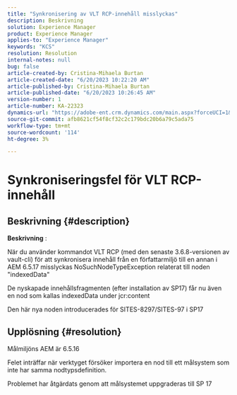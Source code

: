 ```yaml
---
title: "Synkronisering av VLT RCP-innehåll misslyckas"
description: Beskrivning
solution: Experience Manager
product: Experience Manager
applies-to: "Experience Manager"
keywords: "KCS"
resolution: Resolution
internal-notes: null
bug: false
article-created-by: Cristina-Mihaela Burtan
article-created-date: "6/20/2023 10:22:20 AM"
article-published-by: Cristina-Mihaela Burtan
article-published-date: "6/20/2023 10:26:45 AM"
version-number: 1
article-number: KA-22323
dynamics-url: "https://adobe-ent.crm.dynamics.com/main.aspx?forceUCI=1&pagetype=entityrecord&etn=knowledgearticle&id=b62e9753-540f-ee11-8f6d-6045bd0063aa"
source-git-commit: afb8621cf54f8cf32c2c179bdc20b6a79c5ada75
workflow-type: tm+mt
source-wordcount: '114'
ht-degree: 3%

---
```


# Synkroniseringsfel för VLT RCP-innehåll

## Beskrivning {#description}


<b>Beskrivning</b> :

När du använder kommandot VLT RCP (med den senaste 3.6.8-versionen av vault-cli) för att synkronisera innehåll från en författarmiljö till en annan i AEM 6.5.17 misslyckas NoSuchNodeTypeException relaterat till noden &quot;indexedData&quot;

De nyskapade innehållsfragmenten (efter installation av SP17) får nu även en nod som kallas indexedData under jcr:content

Den här nya noden introducerades för SITES-8297/SITES-97 i SP17


## Upplösning {#resolution}


Målmiljöns AEM är 6.5.16

Felet inträffar när verktyget försöker importera en nod till ett målsystem som inte har samma nodtypsdefinition.

Problemet har åtgärdats genom att målsystemet uppgraderas till SP 17


